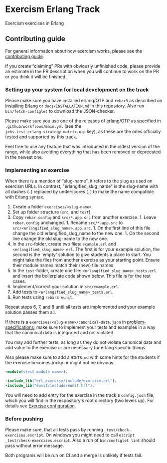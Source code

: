 # Exercism Erlang Track

Exercism exercises in Erlang

## Contributing guide

For general information about how exercism works, please see the
[contributing guide](https://github.com/exercism/x-api/blob/master/CONTRIBUTING.md#the-exercise-data).

If you create “claiming” PRs with obviously unfinished code, please provide an estimate in the PR description when you will continue to work on the PR or you think it will be finished.

### Setting up your system for local development on the track

Please make sure you have installed erlang/OTP and `rebar3` as
described on [Installing Erlang](http://exercism.io/languages/erlang/installation)
or `docs/INSTALLATION.md` in this repository. Also run
`bin/fetch-configlet` to download the JSON-checker.

Please make sure you use one of the releases of erlang/OTP as
specified in `.github/workflows/main.yml` (see the
`jobs.test_erlang.strategy.matrix.otp` key), as these are the ones
officially tested and supported by this track.

Feel free to use any feature that was introduced in the oldest version
of the range, while also avoiding everything that has been removed or
deprecated in the newest one.

### Implementing an exercise

When there is a mention of "slug-name", it refers to the slug as used
on exercism URLs.  In contrast, "erlangified_slug_name" is the slug-name
with all dashes (`-`) replaced by underscores (`_`) to make the name
compatible with Erlang syntax.

  1. Create a folder `exercises/<slug-name>`.
  2. Set up folder structure (`src`, and `test`).
  3. Copy `rebar.config` and `src/*.app.src` from another exercise.
    1. Leave `rebar.config` unchanged.
    1. Rename `src/*.app.src` to `src/<erlangified_slug_name>.app.src`.
    1. On the first line of this file change the old erlangified_slug_name to the new one.
    1. On the second line change the old slug-name to the new one.
  4. In the `src`-folder, create two files: `example.erl` and `<erlangified_slug_name>.erl`.
   The first is for your example solution, the second is the 'empty' solution to give
   students a place to start.
   You might take the files from another exercise as your starting point.
   Ensure their module names match their (new) file names.
  5. In the `test`-folder, create one file: `<erlangified_slug_name>_tests.erl`
   and insert the boilerplate code shown below.
   This file is for the test cases.
  6. Implement/correct your solution in `src/example.erl`.
  7. Add tests to `<erlangified_slug_name>_tests.erl`.
  8. Run tests using `rebar3 eunit`.

Repeat steps 6, 7, and 8 until all tests are implemented and your
example solution passes them all.

If there is a `exercises/<slug-name>/canonical-data.json`
in [problem-specifications](https://github.com/exercism/problem-specifications), make sure to
implement your tests and examples in a way that the canonical data is
integrated and not violated.

You may add further tests, as long as they do not violate canonical
data and add value to the exercise or are necessary for erlang
specific things.

Also please make sure to add a `HINTS.md` with some hints for the
students if the exercise becomes tricky or might not be obvious.

```erl
-module(<test module name>).

-include_lib("erl_exercism/include/exercism.hrl").
-include_lib("eunit/include/eunit.hrl").
```

You will need to add entry for the exercise in the track's `config.json` file,
which you will find in the respository's root directory (two levels up).
For details see [Exercise configuration](https://github.com/exercism/docs/blob/master/language-tracks/configuration/exercises.md).

### Before pushing

Please make sure, that all tests pass by running
`_test/check-exercises.escript`. On windows you might need to call
`escript _test/check-exercises.escript`. Also a run of `bin/configlet lint`
should pass without error message.

Both programs will be run on CI and a merge is unlikely if tests fail.

